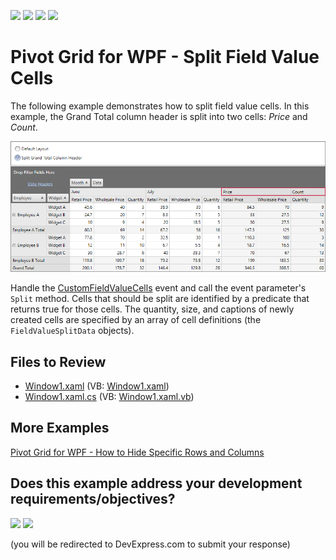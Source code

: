 <!-- default badges list -->
![](https://img.shields.io/endpoint?url=https://codecentral.devexpress.com/api/v1/VersionRange/128579003/24.2.1%2B)
[![](https://img.shields.io/badge/Open_in_DevExpress_Support_Center-FF7200?style=flat-square&logo=DevExpress&logoColor=white)](https://supportcenter.devexpress.com/ticket/details/E2764)
[![](https://img.shields.io/badge/📖_How_to_use_DevExpress_Examples-e9f6fc?style=flat-square)](https://docs.devexpress.com/GeneralInformation/403183)
[![](https://img.shields.io/badge/💬_Leave_Feedback-feecdd?style=flat-square)](#does-this-example-address-your-development-requirementsobjectives)
<!-- default badges end -->

# Pivot Grid for WPF - Split Field Value Cells

The following example demonstrates how to split field value cells. In this example, the Grand Total column header is split into two cells: _Price_ and _Count_.

![Pivot Grid](./images/PivotGrid.png)

Handle the [CustomFieldValueCells](https://docs.devexpress.com/WPF/DevExpress.Xpf.PivotGrid.PivotGridControl.CustomFieldValueCells?p=netframework) event and call the event parameter's `Split` method. Cells that should be split are identified by a predicate that returns true for those cells. The quantity, size, and captions of newly created cells are specified by an array of cell definitions (the `FieldValueSplitData` objects).

## Files to Review

* [Window1.xaml](./CS/Window1.xaml) (VB: [Window1.xaml](./VB/Window1.xaml))
* [Window1.xaml.cs](./CS/Window1.xaml.cs) (VB: [Window1.xaml.vb](./VB/Window1.xaml.vb))

## More Examples 

[Pivot Grid for WPF - How to Hide Specific Rows and Columns](https://github.com/DevExpress-Examples/wpf-pivot-grid-hide-specific-columns-and-row)
<!-- feedback -->
## Does this example address your development requirements/objectives?

[<img src="https://www.devexpress.com/support/examples/i/yes-button.svg"/>](https://www.devexpress.com/support/examples/survey.xml?utm_source=github&utm_campaign=wpf-pivot-grid-split-field-value-cells&~~~was_helpful=yes) [<img src="https://www.devexpress.com/support/examples/i/no-button.svg"/>](https://www.devexpress.com/support/examples/survey.xml?utm_source=github&utm_campaign=wpf-pivot-grid-split-field-value-cells&~~~was_helpful=no)

(you will be redirected to DevExpress.com to submit your response)
<!-- feedback end -->
